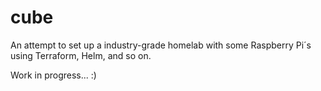 # cube
An attempt to set up a industry-grade homelab with some Raspberry Pi´s using Terraform, Helm, and so on.

Work in progress... :) 
